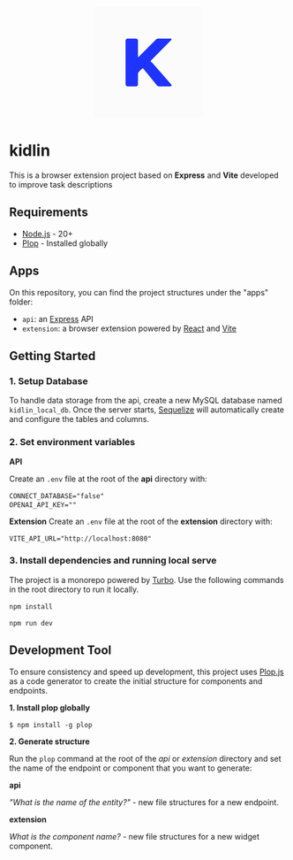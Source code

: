 <div align="center">
  <img src="./kidlin.png" alt="Kidlin"/>
</div>

# kidlin

This is a browser extension project based on **Express** and **Vite** developed to improve task descriptions

## Requirements
- [Node.js](https://nodejs.org/en) - 20+
- [Plop](https://plopjs.com/) - Installed globally

## Apps

On this repository, you can find the project structures under the "apps" folder:
- `api`: an [Express](https://expressjs.com/pt-br/) API
- `extension`: a browser extension powered by [React](https://react.dev/) and [Vite](https://vitejs.dev/)

## Getting Started

### 1. Setup Database

To handle data storage from the api, create a new MySQL database named `kidlin_local_db`. Once the server starts, [Sequelize](https://sequelize.org/) will automatically create and configure the tables and columns.

### 2. Set environment variables

**API**

Create an `.env` file at the root of the **api** directory with:

```
CONNECT_DATABASE="false"
OPENAI_API_KEY=""
```

**Extension**
Create an `.env` file at the root of the **extension** directory with:

```
VITE_API_URL="http://localhost:8080"
```

### 3. Install dependencies and running local serve

The project is a monorepo powered by [Turbo](https://turbo.build/). Use the following commands in the root directory to run it locally.

```
npm install
```
```
npm run dev
```

## Development Tool

To ensure consistency and speed up development, this project uses [Plop.js](https://plopjs.com/) as a code generator to create the initial structure for components and endpoints.

**1. Install plop globally**

```
$ npm install -g plop
```

**2. Generate structure**

Run the `plop` command at the root of the *api* or *extension* directory and set the name of the endpoint or component that you want to generate:

**api** 

*"What is the name of the entity?"* - new file structures for a new endpoint.

**extension**

*What is the component name?* - new file structures for a new widget component.

